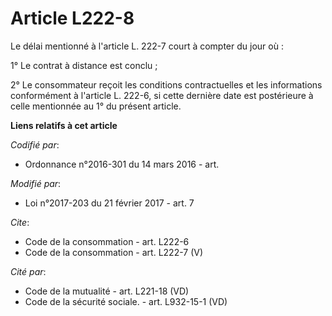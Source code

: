 # Article L222-8

Le délai mentionné à l'article L. 222-7 court à compter du jour où : 

1° Le contrat à distance est conclu ; 

2° Le consommateur reçoit les conditions contractuelles et les informations conformément à l'article L. 222-6, si cette
dernière date est postérieure à celle mentionnée au 1° du présent article.

**Liens relatifs à cet article**

_Codifié par_:

  - Ordonnance n°2016-301 du 14 mars 2016 - art.

_Modifié par_:

  - Loi n°2017-203 du 21 février 2017 - art. 7

_Cite_:

  - Code de la consommation - art. L222-6
  - Code de la consommation - art. L222-7 (V)

_Cité par_:

  - Code de la mutualité - art. L221-18 (VD)
  - Code de la sécurité sociale. - art. L932-15-1 (VD)
